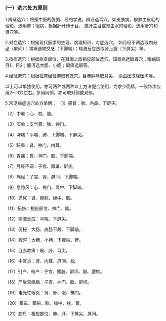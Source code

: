### (一）选穴处方原则

1.辨证选穴：根据中医的脏腑、经络学说，辨证选耳穴。如皮肤病，按肺主皮毛的理论，选用肺；眼病，根据肝开窍于目， 或肝主目或肾主水的理论，选用肝穴和肾穴等。

2.对症选穴：根据现代医学的生理、病理知识，对症选穴。 如月经不调选取内分泌（屏间）；胃痛选取交感（下脚端）；输液反应选取肾上腺（下屏尖）等。

3.按病选穴：根据病变部位，在耳廓上取相应部位选穴。知胃病选取胃穴；眼病取目1、目2；腹泻选大肠、小肠；肩痛选肩等。

4.经验选穴：根据临床经验选取有效穴。目赤肿痛取耳尖， 高血压取降压沟等。

以上可以单独使用，亦可两种或两种以上方法配合使用，力求少而精，一般每次应用2〜3穴左右。多用同侧，亦可取对侧或双侧。

5.常见病症选穴处方举例：
（1）感冒：肺、内鼻、下屏尖。

（2）中暑：心、枕、脑。

（3）咳嗽：支气管、肺、神门。

（4）哮喘：平喘、肺、下脚端、下屏尖。

（5）眩晕：肾、神门、内耳。

（6）胃痛：胃、神门、脑、下脚端。

（7）月经不调：子宫、卵巢、屏尖。

（8）痛经：子宫、肾、屏间、下脚端。

（9）急惊风：心、神门、缘中、下脚端。

（10）遗尿：肾、膀胱、缘中、脑。

（11）扭伤：相应部位、神门、脑。

（12）输液反应：平喘、下屏尖。

（13）便秘：大肠、直肠下段、下脚端。

（14）腹泻：大肠、小肠、下脚端、脾。	

（15）目赤肿痛：眼、肝、耳尖。	

（16）中耳炎：肾、内耳、屏间、枕。

（17）引产、催产：子宫、膀胱、屏间、脑、腰椎。

（18）产后宫缩痛：子宫、神门、脑、屏间。

（19）电光性眼炎：肾、肝、眼、神门。

（20）晕车、晕船：脑、缘中、枕、胃。	

（21）蛇丹：相应部位、肺、肝、下屏尖、屏间。
